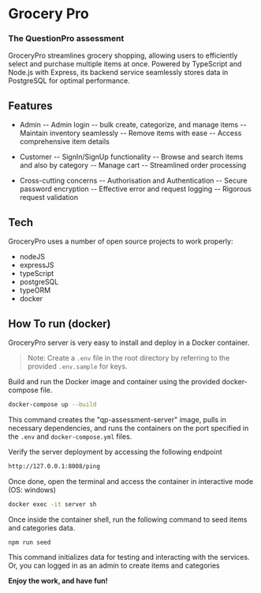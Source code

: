 # Grocery Pro
### The QuestionPro assessment

GroceryPro streamlines grocery shopping, allowing users to efficiently select and purchase multiple items at once. 
Powered by TypeScript and Node.js with Express, its backend service seamlessly stores data in PostgreSQL for optimal performance.

## Features

- Admin
    -- Admin login
    -- bulk create, categorize, and manage items
    -- Maintain inventory seamlessly
    -- Remove items with ease
    -- Access comprehensive item details

- Customer
    -- SignIn/SignUp functionality
    -- Browse and search items and also by category
    -- Manage cart
    -- Streamlined order processing

- Cross-cutting concerns
    -- Authorisation and Authentication
    -- Secure password encryption
    -- Effective error and request logging
    -- Rigorous request validation


## Tech

GroceryPro uses a number of open source projects to work properly:
- nodeJS
- expressJS
- typeScript
- postgreSQL
- typeORM
- docker


## How To run (docker)

GroceryPro server is very easy to install and deploy in a Docker container.

> Note: Create a `.env` file in the root directory by referring to the provided `.env.sample` for keys.

Build and run the Docker image and container using the provided docker-compose file.

```sh
docker-compose up --build
```

This command creates the "qp-assessment-server" image, pulls in necessary dependencies,
and runs the containers on the port specified in the `.env` and `docker-compose.yml` files.

Verify the server deployment by accessing the following endpoint
```sh
http://127.0.0.1:8008/ping
```



Once done, open the terminal and access the container in interactive mode
(OS: windows)
```sh
docker exec -it server sh
```
Once inside the container shell, run the following command to seed items and categories data. 
```sh
npm run seed
```
This command initializes data for testing and interacting with the services.
Or, you can logged in as an admin to create items and categories


**Enjoy the work, and have fun!**